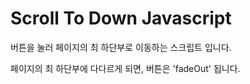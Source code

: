 # Scroll To Down Javascript

버튼을 눌러 페이지의 최 하단부로 이동하는 스크립트 입니다.

페이지의 최 하단부에 다다르게 되면, 버튼은 'fadeOut' 됩니다.

